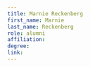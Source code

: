 ```yaml
---
title: Marnie Reckenberg
first_name: Marnie
last_name: Reckenberg
role: alumni
affiliation:
degree:
link:
---
```

